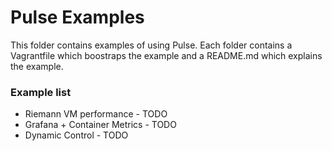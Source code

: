 # Pulse Examples

This folder contains examples of using Pulse. Each folder contains a Vagrantfile which boostraps the example and a README.md which explains the example.

### Example list

* Riemann VM performance - TODO
* Grafana + Container Metrics - TODO
* Dynamic Control - TODO
